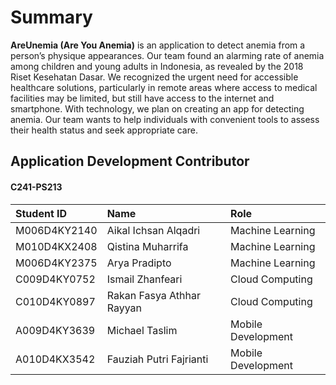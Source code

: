 # Summary

**AreUnemia (Are You Anemia)** is an application to detect anemia from a person’s physique appearances.
Our team found an alarming rate of anemia among children and young adults in Indonesia, as revealed by the 2018 Riset Kesehatan Dasar. We recognized the urgent need for accessible healthcare solutions, particularly in remote areas where access to medical facilities may be limited, but still have access to the internet and smartphone. With technology, we plan on creating an app for detecting anemia. Our team wants to help individuals with convenient tools to assess their health status and seek appropriate care.

## Application Development Contributor

#### C241-PS213

| Student ID | Name | Role |
| :--- | :--- | :--- |
| M006D4KY2140 | Aikal Ichsan Alqadri | Machine Learning |
| M010D4KX2408 | Qistina Muharrifa | Machine Learning |
| M006D4KY2375 | Arya Pradipto | Machine Learning |
| C009D4KY0752 | Ismail Zhanfeari | Cloud Computing |
| C010D4KY0897 | Rakan Fasya Athhar Rayyan | Cloud Computing |
| A009D4KY3639 | Michael Taslim | Mobile Development |
| A010D4KX3542 | Fauziah Putri Fajrianti | Mobile Development |
